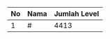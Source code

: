 | No | Nama            | Jumlah Level |
|----|-----------------|--------------|
| 1  | #    |    4413        |
